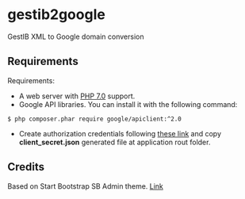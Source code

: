 # gestib2google
GestIB XML to Google domain conversion

## Requirements
Requirements: 
* A web server with [PHP 7.0](http://www.php.net/) support.
* Google API libraries. You can install it with the following command:
```
$ php composer.phar require google/apiclient:^2.0
```
* Create authorization credentials following [these link](https://console.developers.google.com) and copy **client_secret.json** generated file at application rout folder.

## Credits
Based on Start Bootstrap SB Admin theme. [Link](https://github.com/BlackrockDigital/startbootstrap-sb-admin/)
